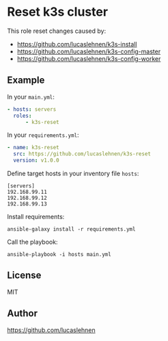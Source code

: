 Reset k3s cluster
=========

This role reset changes caused by:

  - https://github.com/lucaslehnen/k3s-install
  - https://github.com/lucaslehnen/k3s-config-master
  - https://github.com/lucaslehnen/k3s-config-worker

Example
----------------

In your `main.yml`:

```yaml
- hosts: servers
  roles:
      - k3s-reset
```

In your `requirements.yml`:

```yaml
- name: k3s-reset
  src: https://github.com/lucaslehnen/k3s-reset
  version: v1.0.0
```

Define target hosts in your inventory file `hosts`:

    [servers]
    192.168.99.11
    192.168.99.12
    192.168.99.13

Install requirements:

```
ansible-galaxy install -r requirements.yml
```

Call the playbook:

    ansible-playbook -i hosts main.yml

License
-------

MIT

Author
------------------

https://github.com/lucaslehnen
